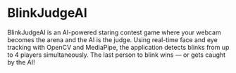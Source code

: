 # BlinkJudgeAI
BlinkJudgeAI is an AI-powered staring contest game where your webcam becomes the arena and the AI is the judge. Using real-time face and eye tracking with OpenCV and MediaPipe, the application detects blinks from up to 4 players simultaneously. The last person to blink wins — or gets caught by the AI!
